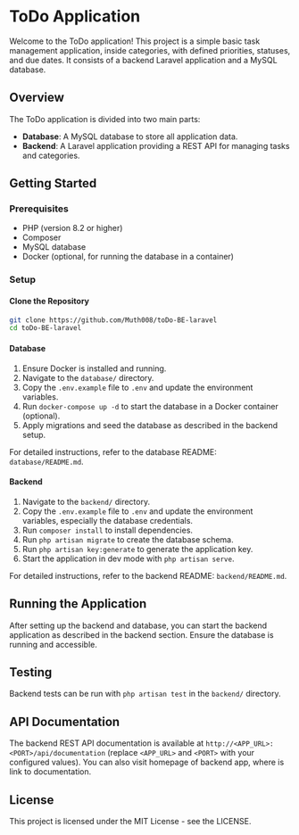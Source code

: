# ToDo Application

Welcome to the ToDo application! This project is a simple basic task management application, inside categories, with defined priorities, statuses, and due dates. It consists of a backend Laravel application and a MySQL database.

## Overview

The ToDo application is divided into two main parts:

- **Database**: A MySQL database to store all application data.
- **Backend**: A Laravel application providing a REST API for managing tasks and categories.

## Getting Started

### Prerequisites

- PHP (version 8.2 or higher)
- Composer
- MySQL database
- Docker (optional, for running the database in a container)

### Setup

#### Clone the Repository

```sh
git clone https://github.com/Muth008/toDo-BE-laravel
cd toDo-BE-laravel
```

#### Database

1. Ensure Docker is installed and running.
2. Navigate to the `database/` directory.
3. Copy the `.env.example` file to `.env` and update the environment variables.
4. Run `docker-compose up -d` to start the database in a Docker container (optional).
5. Apply migrations and seed the database as described in the backend setup.

For detailed instructions, refer to the database README: `database/README.md`.

#### Backend

1. Navigate to the `backend/` directory.
2. Copy the `.env.example` file to `.env` and update the environment variables, especially the database credentials.
3. Run `composer install` to install dependencies.
4. Run `php artisan migrate` to create the database schema.
5. Run `php artisan key:generate` to generate the application key.
6. Start the application in dev mode with `php artisan serve`.

For detailed instructions, refer to the backend README: `backend/README.md`.

## Running the Application

After setting up the backend and database, you can start the backend application as described in the backend section. Ensure the database is running and accessible.

## Testing

Backend tests can be run with `php artisan test` in the `backend/` directory.

## API Documentation

The backend REST API documentation is available at `http://<APP_URL>:<PORT>/api/documentation` (replace `<APP_URL>` and `<PORT>` with your configured values). You can also visit homepage of backend app, where is link to documentation.

## License

This project is licensed under the MIT License - see the LICENSE.
